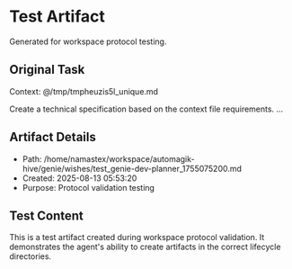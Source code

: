 # Test Artifact

Generated for workspace protocol testing.

## Original Task

Context: @/tmp/tmpheuzis5l_unique.md

Create a technical specification based on the context file requirements.
...

## Artifact Details
- Path: /home/namastex/workspace/automagik-hive/genie/wishes/test_genie-dev-planner_1755075200.md
- Created: 2025-08-13 05:53:20
- Purpose: Protocol validation testing

## Test Content
This is a test artifact created during workspace protocol validation.
It demonstrates the agent's ability to create artifacts in the correct
lifecycle directories.
